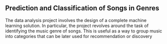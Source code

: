 ## Prediction and Classification of Songs in Genres 
The data analysis project involves the design of a complete machine learning solution. In
particular, the project revolves around the task of identifying the music genre of songs. This
is useful as a way to group music into categories that can be later used for recommendation
or discovery
